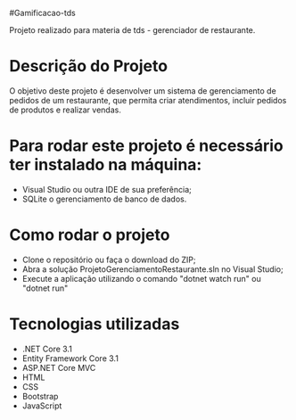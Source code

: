 #Gamificacao-tds

Projeto realizado para materia de tds - gerenciador de restaurante. 

# Descrição do Projeto

O objetivo deste projeto é desenvolver um sistema de gerenciamento de pedidos de um restaurante, que permita criar atendimentos, incluir pedidos de produtos e realizar vendas.


# Para rodar este projeto é necessário ter instalado na máquina:

- Visual Studio ou outra IDE de sua preferência;
- SQLite o gerenciamento de banco de dados.

# Como rodar o projeto

- Clone o repositório ou faça o download do ZIP;
- Abra a solução ProjetoGerenciamentoRestaurante.sln no Visual Studio;
- Execute a aplicação utilizando o comando "dotnet watch run" ou "dotnet run"

# Tecnologias utilizadas

- .NET Core 3.1
- Entity Framework Core 3.1
- ASP.NET Core MVC
- HTML
- CSS
- Bootstrap
- JavaScript
